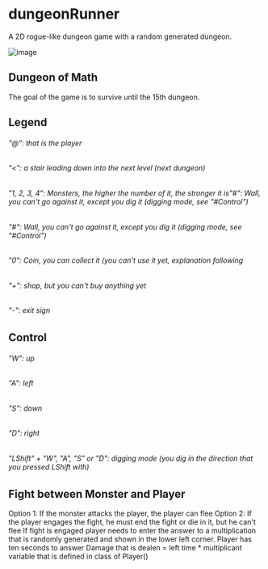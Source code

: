 # dungeonRunner
A 2D rogue-like dungeon game with a random generated dungeon.

![image](https://github.com/spheppner/dungeonRunner/blob/master/screenshot4.png)

## Dungeon of Math
The goal of the game is to survive until the 15th dungeon.

## Legend
###### "@": that is the player
###### "<": a stair leading down into the next level (next dungeon)
###### "1, 2, 3, 4": Monsters, the higher the number of it, the stronger it is"#": Wall, you can't go against it, except you dig it (digging mode, see "#Control")
###### "#": Wall, you can't go against it, except you dig it (digging mode, see "#Control")
###### "0": Coin, you can collect it (you can't use it yet, explanation following
###### "+": shop, but you can't buy anything yet
###### "-": exit sign

## Control
###### "W": up
###### "A": left
###### "S": down
###### "D": right
###### "LShift" + "W", "A", "S" or "D": digging mode (you dig in the direction that you pressed LShift with)

## Fight between Monster and Player
Option 1: If the monster attacks the player, the player can flee
Option 2: If the player engages the fight, he must end the fight or die in it, but he can't flee
If fight is engaged player needs to enter the answer to a multiplication that is randomly generated and shown in the lower left corner. Player has ten seconds to answer
Damage that is dealen = left time * multiplicant variable that is defined in class of Player()
